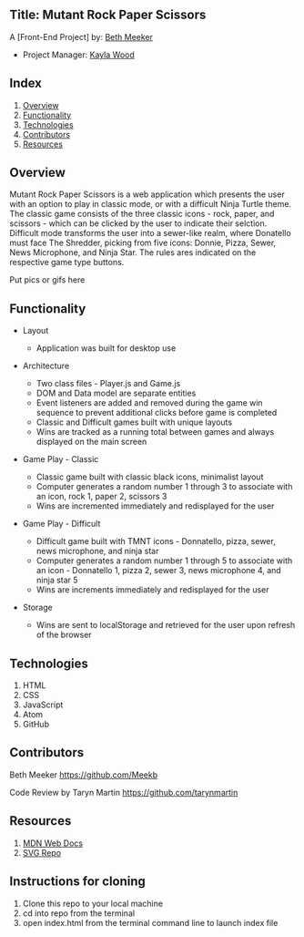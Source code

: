 ## Title: Mutant Rock Paper Scissors

A [Front-End Project] by: [Beth Meeker](https://github.com/Meekb)

* Project Manager: [Kayla Wood](https://github.com/kaylaewood)

## Index

1. [Overview](#overview)
2. [Functionality](#functionality)
3. [Technologies](#technologies)
4. [Contributors](#contributors)
5. [Resources](#resources)

## Overview
  Mutant Rock Paper Scissors is a web application which presents the user with an option to play in classic mode, or with a difficult Ninja Turtle theme. The classic game consists of the three classic icons - rock, paper, and scissors - which can be clicked by the user to indicate their selction. Difficult mode transforms the user into a sewer-like realm, where Donatello must face The Shredder, picking from five icons: Donnie, Pizza, Sewer, News Microphone, and Ninja Star. 
The rules ares indicated on the respective game type buttons.

Put pics or gifs here

## Functionality
  
  * Layout
    * Application was built for desktop use
   
  * Architecture 
    * Two class files - Player.js and Game.js
    * DOM and Data model are separate entities
    * Event listeners are added and removed during the game win sequence to prevent additional clicks before game is completed
    * Classic and Difficult games built with unique layouts
    * Wins are tracked as a running total between games and always displayed on the main screen

  * Game Play - Classic
    * Classic game built with classic black icons, minimalist layout
    * Computer generates a random number 1 through 3 to associate with an icon, rock 1, paper 2, scissors 3
    * Wins are incremented immediately and redisplayed for the user

  * Game Play - Difficult
    * Difficult game built with TMNT icons - Donnatello, pizza, sewer, news microphone, and ninja star
    * Computer generates a random number 1 through 5 to associate with an icon - Donnatello 1, pizza 2, sewer 3, news microphone 4, and ninja star 5
    * Wins are increments immediately and redisplayed for the user

  * Storage
    * Wins are sent to localStorage and retrieved for the user upon refresh of the browser

## Technologies
  1. HTML
  2. CSS
  3. JavaScript
  4. Atom
  5. GitHub

## Contributors
  Beth Meeker https://github.com/Meekb
  
  Code Review by Taryn Martin https://github.com/tarynmartin

## Resources
  1. [MDN Web Docs](https://developer.mozilla.org/en-US/)
  2. [SVG Repo](https://www.svgrepo.com/)

## Instructions for cloning
  1. Clone this repo to your local machine
  2. cd into repo from the terminal
  3. open index.html from the terminal command line to launch index file

